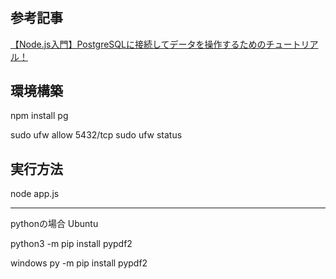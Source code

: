 # 
## 参考記事
[【Node.js入門】PostgreSQLに接続してデータを操作するためのチュートリアル！](https://www.sejuku.net/blog/81358)


## 環境構築

npm install pg


sudo ufw allow 5432/tcp
sudo ufw status

## 実行方法

node app.js













----------------
pythonの場合
Ubuntu

python3 -m pip install pypdf2


windows
py -m pip install pypdf2